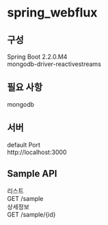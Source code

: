 # spring_webflux

## 구성
<div>Spring Boot 2.2.0.M4</div>
<div>mongodb-driver-reactivestreams</div>

## 필요 사항
<div>mongodb</div>

## 서버
<div>default Port</div>
<div>http://localhost:3000</div>

## Sample API
<div>리스트</div>
<div>GET /sample</div>
<div>상세정보</div>
<div>GET /sample/{id}</div>